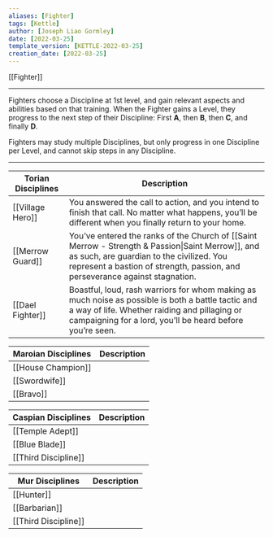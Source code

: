 ```yaml
---
aliases: [Fighter]
tags: [Kettle]
author: [Joseph Liao Gormley]
date: [2022-03-25]
template_version: [KETTLE-2022-03-25]
creation_date: [2022-03-25]
---
```

[[Fighter]]
___
Fighters choose a Discipline at 1st level, and gain relevant aspects and abilities based on that training. When the Fighter gains a Level, they progress to the next step of their Discipline: First **A**, then **B**, then **C**, and finally **D**.

Fighters may study multiple Disciplines, but only progress in one Discipline per Level, and cannot skip steps in any Discipline.

---
| Torian Disciplines      | Description                                                                                                                                                                                                                     |
| ---------------- | ------------------------------------------------------------------------------------------------------------------------------------------------------------------------------------------------------------------------------- |
| [[Village Hero]] | You answered the call to action, and you intend to finish that call. No matter what happens, you’ll be different when you finally return to your home.                                                                        |
| [[Merrow Guard]] | You’ve entered the ranks of the Church of [[Saint Merrow - Strength & Passion\|Saint Merrow]], and as such, are guardian to the civilized. You represent a bastion of strength, passion, and perseverance against stagnation. |
| [[Dael Fighter]] | Boastful, loud, rash warriors for whom making as much noise as possible is both a battle tactic and a way of life. Whether raiding and pillaging or campaigning for a lord, you’ll be heard before you’re seen.               |

| Maroian Disciplines | Description |
| ------------------ | ----------- |
| [[House Champion]] |             |
| [[Swordwife]]      |             |
| [[Bravo]]          |             |

| Caspian Disciplines  | Description |
| -------------------- | ----------- |
| [[Temple Adept]]     |             |
| [[Blue Blade]]       |             |
| [[Third Discipline]] |             |

| Mur Disciplines      | Description |
| -------------------- | ----------- |
| [[Hunter]]           |             |
| [[Barbarian]]        |             |
| [[Third Discipline]] |             |
